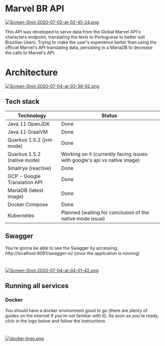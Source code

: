 # Marvel BR API

[![Screen-Shot-2020-07-02-at-02-45-24.png](https://i.postimg.cc/9FgyF1qR/Screen-Shot-2020-07-02-at-02-45-24.png)]()

This API was developed to serve data from the Global Marvel API's characters endpoint, translating the texts to Portuguese to better suit Brazilian Users.
Trying to make the user's experience better than using the official Marvel's API translating data, persisting in a MariaDB to decrease the calls to Marvel's API.

# Architecture

[![Screen-Shot-2020-07-04-at-03-38-02.png](https://i.postimg.cc/tCJs7hrv/Screen-Shot-2020-07-04-at-03-38-02.png)]()

## Tech stack


| Technology | Status |
| ------ | ------ |
| Java 11 OpenJDK | Done |
| Java 11 GraalVM | Done |
| Quarkus 1.5.2 (jvm mode) | Done |
| Quarkus 1.5.2 (native mode) | Working on it (currently facing issues with google's api vs native image) |
| Smallrye (reactive) | Done |
| GCP - Google Translation API | Done |
| MariaDB (latest image) | Done |
| Docker Compose | Done |
| Kubernetes | Planned (waiting for conclusion of the native mode issue) |

## Swagger
You're gonna be able to see the Swagger by accessing: http://localhost:8081/swagger-ui/ (once the application is running)
#
[![Screen-Shot-2020-07-04-at-04-01-42.png](https://i.postimg.cc/XJ08bVbW/Screen-Shot-2020-07-04-at-04-01-42.png)]()

## Running all services

### Docker
You should have a docker environment good to go (there are plenty of guides on the internet if you're not familiar with it).
As soon as you're ready, click in the logo below and follow the instructions
#
[![docker-logo.png](https://i.postimg.cc/mg0jmZzR/docker-logo.png)](https://github.com/lmassaoy/marvel-br-api/tree/master/marvel-br-api/src/main/devops/Instructions.md)
